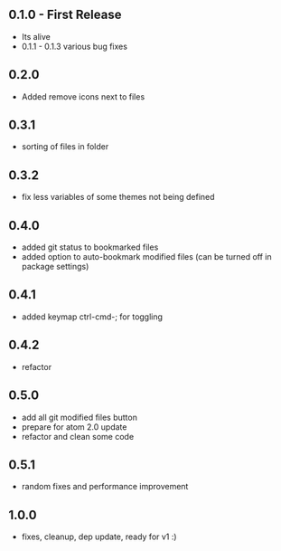 ## 0.1.0 - First Release
* Its alive
* 0.1.1 - 0.1.3 various bug fixes

## 0.2.0
* Added remove icons next to files

## 0.3.1
* sorting of files in folder

## 0.3.2
* fix less variables of some themes not being defined

## 0.4.0
* added git status to bookmarked files
* added option to auto-bookmark modified files (can be turned off in package settings)

## 0.4.1
* added keymap ctrl-cmd-; for toggling

## 0.4.2
* refactor

## 0.5.0
* add all git modified files button
* prepare for atom 2.0 update
* refactor and clean some code

## 0.5.1
* random fixes and performance improvement

## 1.0.0
* fixes, cleanup, dep update, ready for v1 :)
